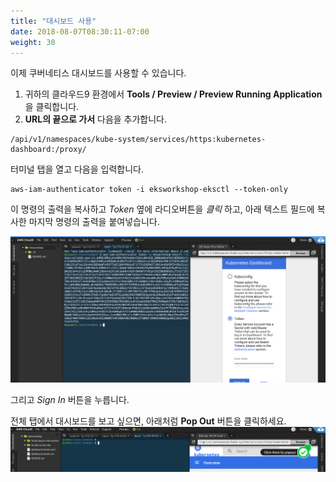 ```yaml
---
title: "대시보드 사용"
date: 2018-08-07T08:30:11-07:00
weight: 30
---
```


이제 쿠버네티스 대시보드를 사용할 수 있습니다.

1. 귀하의 클라우드9 환경에서 **Tools / Preview / Preview Running Application** 을 클릭합니다.
2. **URL의 끝으로 가서** 다음을 추가합니다.

```
/api/v1/namespaces/kube-system/services/https:kubernetes-dashboard:/proxy/
```

터미널 탭을 열고 다음을 입력합니다.
```
aws-iam-authenticator token -i eksworkshop-eksctl --token-only
```

이 명령의 출력을 복사하고 *Token* 옆에 라디오버튼을 *클릭* 하고,
아래 텍스트 필드에 복사한 마지막 명령의 출력을 붙여넣습니다.

![Token 페이지](/images/dashboard-connect.png)

그리고 *Sign In* 버튼을 누릅니다.

전체 탭에서 대시보드를 보고 싶으면, 아래처럼 **Pop Out** 버튼을 클릭하세요.
![popout](/images/popout.png)
